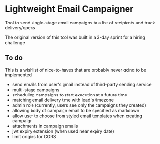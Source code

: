 # Lightweight Email Campaigner

Tool to send single-stage email campaigns to a list of recipients and track delivery/opens

The original version of this tool was built in a 3-day sprint for a hiring challenge

## To do

This is a wishlist of nice-to-haves that are probably never going
to be implemented

- send emails from user's gmail instead of third-party sending service
- multi-stage campaigns
- scheduling campaigns to start execution at a future time
- matching email delivery time with lead's timezone
- admin role (currently, users see only the campaigns they created)
- allowing body of campaign email to be specified as markdown
- allow user to choose from styled email templates when creating campaign
- attachments in campaign emails
- jwt expiry extension (when used near expiry date)
- limit origins for CORS
